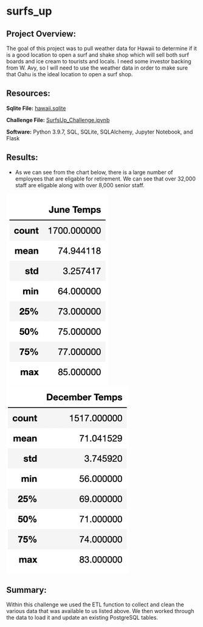 # surfs_up

## Project Overview:

The goal of this project was to pull weather data for Hawaii to determine if it is a good location to open a surf and shake shop which will sell both surf boards and ice cream to tourists and locals. I need some investor backing from W. Avy, so I will need to use the weather data in order to make sure that Oahu is the ideal location to open a surf shop.

## Resources:

**Sqlite File:** [hawaii.sqlite](https://github.com/matthubb17/surfs_up/blob/main/hawaii.sqlite)

**Challenge File:** [SurfsUp_Challenge.ipynb](https://github.com/matthubb17/surfs_up/blob/main/SurfsUp_Challenge.ipynb)

**Software:** Python 3.9.7, SQL, SQLite, SQLAlchemy, Jupyter Notebook, and Flask

## Results:

- As we can see from the chart below, there is a large number of employees that are eligable for retirement. We can see that over 32,000 staff are eligable along with over 8,000 senior staff.

![June Temps](https://github.com/matthubb17/surfs_up/blob/main/June%20Temps%20DF.JPG)
![Dec Temps](https://github.com/matthubb17/surfs_up/blob/main/Dec%20Temps%20DF.JPG)

## Summary:

Within this challenge we used the ETL function to collect and clean the various data that was available to us listed above. We then worked through the data to load it and update an existing PostgreSQL tables.

